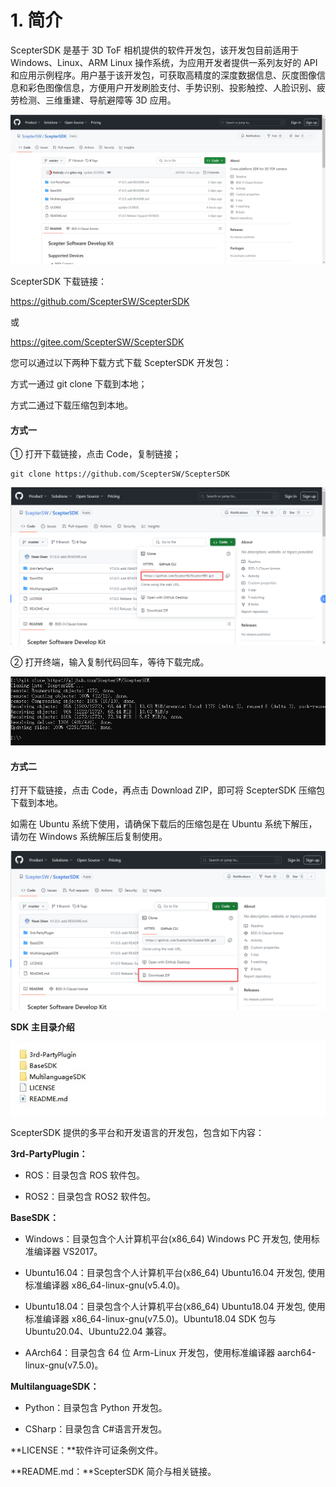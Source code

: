 # 1. 简介

ScepterSDK 是基于 3D ToF 相机提供的软件开发包，该开发包目前适用于 Windows、Linux、ARM Linux 操作系统，为应用开发者提供一系列友好的 API 和应用示例程序。用户基于该开发包，可获取高精度的深度数据信息、灰度图像信息和彩色图像信息，方便用户开发刷脸支付、手势识别、投影触控、人脸识别、疲劳检测、三维重建、导航避障等 3D 应用。

![ScepterSDK](Overview-asserts/01.png)

ScepterSDK 下载链接：

<https://github.com/ScepterSW/ScepterSDK>

或

<https://gitee.com/ScepterSW/ScepterSDK>

您可以通过以下两种下载方式下载 ScepterSDK 开发包：

方式一通过 git clone 下载到本地；

方式二通过下载压缩包到本地。

<!-- tabs:start -->

#### **方式一**

① 打开下载链接，点击 Code，复制链接；

```
git clone https://github.com/ScepterSW/ScepterSDK
```

![git clone SDK http](<Overview-asserts/02.png>)

② 打开终端，输入复制代码回车，等待下载完成。

![git clone ScepterSDK](<Overview-asserts/03.png>)

#### **方式二**

打开下载链接，点击 Code，再点击 Download ZIP，即可将 ScepterSDK 压缩包下载到本地。

如需在 Ubuntu 系统下使用，请确保下载后的压缩包是在 Ubuntu 系统下解压，请勿在 Windows 系统解压后复制使用。

![GitHub ScepterSDK](<Overview-asserts/04.png>)

<!-- tabs:end -->

**SDK 主目录介绍**

![ScepterSDK Content](<Overview-asserts/05.png>)

ScepterSDK 提供的多平台和开发语言的开发包，包含如下内容：

**3rd-PartyPlugin：**

- ROS：目录包含 ROS 软件包。

- ROS2：目录包含 ROS2 软件包。

**BaseSDK：**

- Windows：目录包含个人计算机平台(x86_64) Windows PC 开发包, 使用标准编译器 VS2017。

- Ubuntu16.04：目录包含个人计算机平台(x86_64) Ubuntu16.04 开发包, 使用标准编译器 x86_64-linux-gnu(v5.4.0)。

- Ubuntu18.04：目录包含个人计算机平台(x86_64) Ubuntu18.04 开发包, 使用标准编译器 x86_64-linux-gnu(v7.5.0)。Ubuntu18.04 SDK 包与 Ubuntu20.04、Ubuntu22.04 兼容。

- AArch64：目录包含 64 位 Arm-Linux 开发包，使用标准编译器 aarch64-linux-gnu(v7.5.0)。

**MultilanguageSDK：**

- Python：目录包含 Python 开发包。

- CSharp：目录包含 C#语言开发包。

**LICENSE：**软件许可证条例文件。

**README.md：**ScepterSDK 简介与相关链接。
